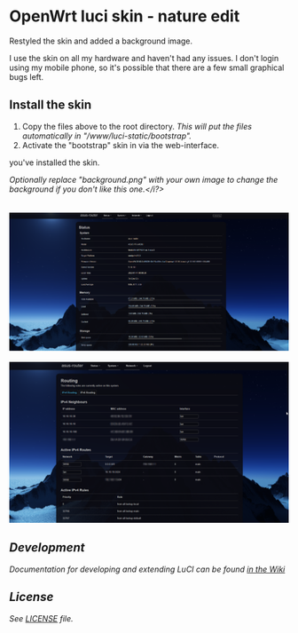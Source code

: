 # OpenWrt luci skin - nature edit


Restyled the skin and added a background image.

I use the skin on all my hardware and haven't had any issues. I don't login using my mobile phone, so it's possible that there are a few small graphical bugs left. 

## Install the skin

1. Copy the files above to the root directory.
   <i>This will put the files automatically in "/www/luci-static/bootstrap".</i> 
2. Activate the "bootstrap" skin in via the web-interface.

you've installed the skin. 

<i>Optionally  replace "background.png" with your own image to change the background if you don't like this one.</i?>
<br>
<br>
<br>
<img src="https://github.com/wootje/luci-nature-edit/blob/master/screenshots/screenshot_1.png"></img>
<br>
<br>
<img src="https://github.com/wootje/luci-nature-edit/blob/master/screenshots/screenshot_2.png"></img>

## Development

Documentation for developing and extending LuCI can be found [in the Wiki](https://github.com/openwrt/luci/wiki)

## License

See [LICENSE](LICENSE) file.
